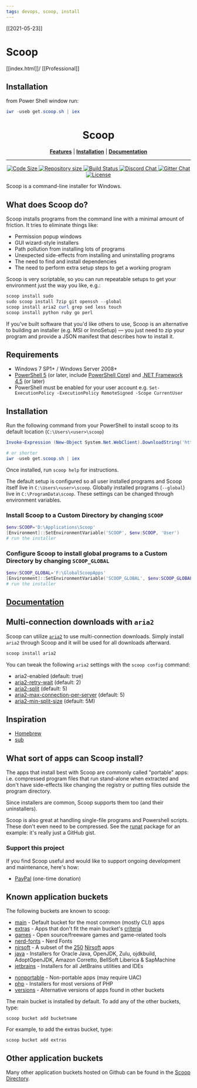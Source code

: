 ```yaml
---
tags: devops, scoop, install
---
```


[[2021-05-23]]
# Scoop
[[index.html]]/ [[Professional]]

## Installation
from Power Shell window run:   
```powershell
iwr -useb get.scoop.sh | iex
```

<p align="center">
<!--<img src="scoop.png" alt="Long live Scoop!"/>-->
    <h1 align="center">Scoop</h1>
</p>
<p align="center">
<b><a href="https://github.com/lukesampson/scoop#what-does-scoop-do">Features</a></b>
|
<b><a href="https://github.com/lukesampson/scoop#installation">Installation</a></b>
|
<b><a href="https://github.com/lukesampson/scoop/wiki">Documentation</a></b>
</p>

- - -
<p align="center" >
    <a href="https://github.com/lukesampson/scoop">
        <img src="https://img.shields.io/github/languages/code-size/lukesampson/scoop.svg" alt="Code Size" />
    </a>
    <a href="https://github.com/lukesampson/scoop">
        <img src="https://img.shields.io/github/repo-size/lukesampson/scoop.svg" alt="Repository size" />
    </a>
    <a href="https://ci.appveyor.com/project/lukesampson/scoop">
        <img src="https://ci.appveyor.com/api/projects/status/05foxatmrqo0l788?svg=true" alt="Build Status" />
    </a>
    <a href="https://discord.gg/s9yRQHt">
        <img src="https://img.shields.io/badge/chat-on%20discord-7289DA.svg" alt="Discord Chat" />
    </a>
    <a href="https://gitter.im/lukesampson/scoop">
        <img src="https://badges.gitter.im/lukesampson/scoop.png" alt="Gitter Chat" />
    </a>
    <a href="https://github.com/lukesampson/scoop/blob/master/LICENSE">
        <img src="https://img.shields.io/github/license/lukesampson/scoop.svg" alt="License" />
    </a>
</p>

Scoop is a command-line installer for Windows.

## What does Scoop do?

Scoop installs programs from the command line with a minimal amount of friction. It tries to eliminate things like:

- Permission popup windows
- GUI wizard-style installers
- Path pollution from installing lots of programs
- Unexpected side-effects from installing and uninstalling programs
- The need to find and install dependencies
- The need to perform extra setup steps to get a working program

Scoop is very scriptable, so you can run repeatable setups to get your environment just the way you like, e.g.:

```powershell
scoop install sudo
sudo scoop install 7zip git openssh --global
scoop install aria2 curl grep sed less touch
scoop install python ruby go perl
```

If you've built software that you'd like others to use, Scoop is an alternative to building an installer (e.g. MSI or InnoSetup) — you just need to zip your program and provide a JSON manifest that describes how to install it.

## Requirements

- Windows 7 SP1+ / Windows Server 2008+
- [PowerShell 5](https://aka.ms/wmf5download) (or later, include [PowerShell Core](https://docs.microsoft.com/en-us/powershell/scripting/install/installing-powershell-core-on-windows?view=powershell-6)) and [.NET Framework 4.5](https://www.microsoft.com/net/download) (or later)
- PowerShell must be enabled for your user account e.g. `Set-ExecutionPolicy -ExecutionPolicy RemoteSigned -Scope CurrentUser`

## Installation

Run the following command from your PowerShell to install scoop to its default location (`C:\Users\<user>\scoop`)

```powershell
Invoke-Expression (New-Object System.Net.WebClient).DownloadString('https://get.scoop.sh')

# or shorter
iwr -useb get.scoop.sh | iex
```

Once installed, run `scoop help` for instructions.

The default setup is configured so all user installed programs and Scoop itself live in `C:\Users\<user>\scoop`.
Globally installed programs (`--global`) live in `C:\ProgramData\scoop`.
These settings can be changed through environment variables.

### Install Scoop to a Custom Directory by changing `SCOOP`

```powershell
$env:SCOOP='D:\Applications\Scoop'
[Environment]::SetEnvironmentVariable('SCOOP', $env:SCOOP, 'User')
# run the installer
```

### Configure Scoop to install global programs to a Custom Directory by changing `SCOOP_GLOBAL`

```powershell
$env:SCOOP_GLOBAL='F:\GlobalScoopApps'
[Environment]::SetEnvironmentVariable('SCOOP_GLOBAL', $env:SCOOP_GLOBAL, 'Machine')
# run the installer
```

## [Documentation](https://github.com/lukesampson/scoop/wiki)

## Multi-connection downloads with `aria2`

Scoop can utilize [`aria2`](https://github.com/aria2/aria2) to use multi-connection downloads. Simply install `aria2` through Scoop and it will be used for all downloads afterward.

```powershell
scoop install aria2
```

You can tweak the following `aria2` settings with the `scoop config` command:

- aria2-enabled (default: true)
- [aria2-retry-wait](https://aria2.github.io/manual/en/html/aria2c.html#cmdoption-retry-wait) (default: 2)
- [aria2-split](https://aria2.github.io/manual/en/html/aria2c.html#cmdoption-s) (default: 5)
- [aria2-max-connection-per-server](https://aria2.github.io/manual/en/html/aria2c.html#cmdoption-x) (default: 5)
- [aria2-min-split-size](https://aria2.github.io/manual/en/html/aria2c.html#cmdoption-k) (default: 5M)

## Inspiration

- [Homebrew](http://mxcl.github.io/homebrew/)
- [sub](https://github.com/37signals/sub#readme)

## What sort of apps can Scoop install?

The apps that install best with Scoop are commonly called "portable" apps: i.e. compressed program files that run stand-alone when extracted and don't have side-effects like changing the registry or putting files outside the program directory.

Since installers are common, Scoop supports them too (and their uninstallers).

Scoop is also great at handling single-file programs and Powershell scripts. These don't even need to be compressed. See the [runat](https://github.com/ScoopInstaller/Main/blob/master/bucket/runat.json) package for an example: it's really just a GitHub gist.

### Support this project

If you find Scoop useful and would like to support ongoing development and maintenance, here's how:

- [PayPal](https://www.paypal.com/cgi-bin/webscr?cmd=_s-xclick&hosted_button_id=DM2SUH9EUXSKJ) (one-time donation)

## Known application buckets

The following buckets are known to scoop:

- [main](https://github.com/ScoopInstaller/Main) - Default bucket for the most common (mostly CLI) apps
- [extras](https://github.com/lukesampson/scoop-extras) - Apps that don't fit the main bucket's [criteria](https://github.com/lukesampson/scoop/wiki/Criteria-for-including-apps-in-the-main-bucket)
- [games](https://github.com/Calinou/scoop-games) - Open source/freeware games and game-related tools
- [nerd-fonts](https://github.com/matthewjberger/scoop-nerd-fonts) -  Nerd Fonts
- [nirsoft](https://github.com/kodybrown/scoop-nirsoft) - A subset of the [250](https://github.com/rasa/scoop-directory/blob/master/by-score.md#MCOfficer_scoop-nirsoft) [Nirsoft](https://nirsoft.net) apps
- [java](https://github.com/ScoopInstaller/Java) - Installers for Oracle Java, OpenJDK, Zulu, ojdkbuild, AdoptOpenJDK, Amazon Corretto, BellSoft Liberica & SapMachine
- [jetbrains](https://github.com/Ash258/Scoop-JetBrains) - Installers for all JetBrains utilities and IDEs
<!-- * [nightlies](https://github.com/ScoopInstaller/Nightlies) - No longer used -->
- [nonportable](https://github.com/TheRandomLabs/scoop-nonportable) - Non-portable apps (may require UAC)
- [php](https://github.com/ScoopInstaller/PHP) - Installers for most versions of PHP
- [versions](https://github.com/ScoopInstaller/Versions) - Alternative versions of apps found in other buckets

The main bucket is installed by default. To add any of the other buckets, type:
```
scoop bucket add bucketname
```
For example, to add the extras bucket, type:
```
scoop bucket add extras
```

## Other application buckets

Many other application buckets hosted on Github can be found in the [Scoop Directory](https://github.com/rasa/scoop-directory).

